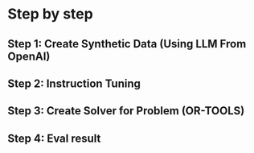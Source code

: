 # Step by step

## Step 1: Create Synthetic Data (Using LLM From OpenAI)

## Step 2: Instruction Tuning 

## Step 3: Create Solver for Problem (OR-TOOLS)

## Step 4: Eval result
